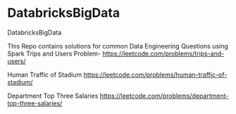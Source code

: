 # DatabricksBigData
DatabricksBigData

This Repo contains solutions for common Data Engineering Questions using Spark 
Trips and Users Problem-
https://leetcode.com/problems/trips-and-users/

Human Traffic of Stadium
https://leetcode.com/problems/human-traffic-of-stadium/

Department Top Three Salaries
https://leetcode.com/problems/department-top-three-salaries/
